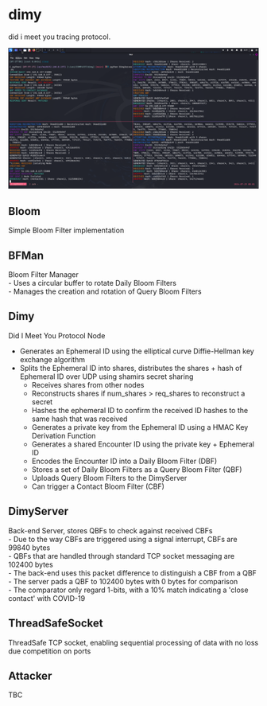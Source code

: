 # dimy
did i meet you tracing protocol.  

![DIMY Protocol](./demo.png)

## Bloom

Simple Bloom Filter implementation  

## BFMan

Bloom Filter Manager  
    - Uses a circular buffer to rotate Daily Bloom Filters  
    - Manages the creation and rotation of Query Bloom Filters  

## Dimy

Did I Meet You Protocol Node
- Generates an Ephemeral ID using the elliptical curve Diffie-Hellman key exchange algorithm  
- Splits the Ephemeral ID into shares, distributes the shares + hash of Ephemeral ID over UDP using shamirs secret sharing  
    - Receives shares from other nodes  
    - Reconstructs shares if num_shares > req_shares to reconstruct a secret  
    - Hashes the ephemeral ID to confirm the received ID hashes to the same hash that was received  
    - Generates a private key from the Ephemeral ID using a HMAC Key Derivation Function  
    - Generates a shared Encounter ID using the private key + Ephemeral ID  
    - Encodes the Encounter ID into a Daily Bloom Filter (DBF)  
    - Stores a set of Daily Bloom Filters as a Query Bloom Filter (QBF)  
    - Uploads Query Bloom Filters to the DimyServer  
    - Can trigger a Contact Bloom Filter (CBF)  

## DimyServer

Back-end Server, stores QBFs to check against received CBFs  
    - Due to the way CBFs are triggered using a signal interrupt, CBFs are 99840 bytes  
    - QBFs that are handled through standard TCP socket messaging are 102400 bytes  
    - The back-end uses this packet difference to distinguish a CBF from a QBF  
    - The server pads a QBF to 102400 bytes with 0 bytes for comparison  
    - The comparator only regard 1-bits, with a 10% match indicating a 'close contact' with COVID-19  

## ThreadSafeSocket

ThreadSafe TCP socket, enabling sequential processing of data with no loss due competition on ports  

## Attacker

TBC  
